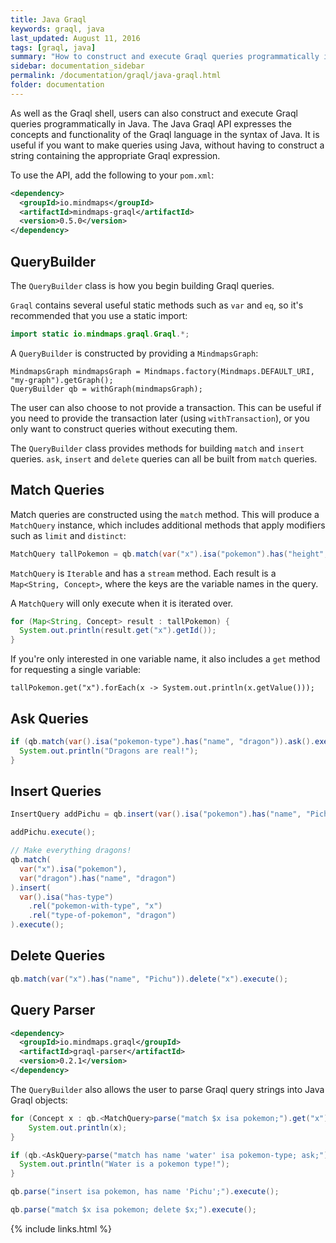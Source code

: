 ```yaml
---
title: Java Graql
keywords: graql, java
last_updated: August 11, 2016
tags: [graql, java]
summary: "How to construct and execute Graql queries programmatically in Java."
sidebar: documentation_sidebar
permalink: /documentation/graql/java-graql.html
folder: documentation
---
```


As well as the Graql shell, users can also construct and execute Graql queries programmatically in Java. The Java Graql API expresses the concepts and functionality of the Graql language in the syntax of Java. It is useful if you want to make queries using Java, without having to construct a string containing the appropriate Graql expression.

To use the API, add the following to your `pom.xml`:

```xml
<dependency>
  <groupId>io.mindmaps</groupId>
  <artifactId>mindmaps-graql</artifactId>
  <version>0.5.0</version>
</dependency>
```

## QueryBuilder

The `QueryBuilder` class is how you begin building Graql queries.

`Graql` contains several useful static methods such as `var` and `eq`, so it's recommended that you use a static import:

```java
import static io.mindmaps.graql.Graql.*;
```

A `QueryBuilder` is constructed by providing a `MindmapsGraph`:

```java-test-ignore
MindmapsGraph mindmapsGraph = Mindmaps.factory(Mindmaps.DEFAULT_URI, "my-graph").getGraph();
QueryBuilder qb = withGraph(mindmapsGraph);
```

The user can also choose to not provide a transaction. This can be useful if
you need to provide the transaction later (using `withTransaction`), or you
only want to construct queries without executing them.

The `QueryBuilder` class provides methods for building `match` and `insert`
queries. `ask`, `insert` and `delete` queries can all be built from `match`
queries.

## Match Queries

Match queries are constructed using the `match` method. This will produce a
`MatchQuery` instance, which includes additional methods that apply modifiers
such as `limit` and `distinct`:

```java
MatchQuery tallPokemon = qb.match(var("x").isa("pokemon").has("height", gt(10))).limit(50);
```

`MatchQuery` is `Iterable` and has a `stream` method. Each result is a
`Map<String, Concept>`, where the keys are the variable names in the query.

A `MatchQuery` will only execute when it is iterated over.

```java
for (Map<String, Concept> result : tallPokemon) {
  System.out.println(result.get("x").getId());
}
```

If you're only interested in one variable name, it also includes a `get` method
for requesting a single variable:

```
tallPokemon.get("x").forEach(x -> System.out.println(x.getValue()));
```

## Ask Queries

```java
if (qb.match(var().isa("pokemon-type").has("name", "dragon")).ask().execute()) {
  System.out.println("Dragons are real!");
}
```

## Insert Queries

```java
InsertQuery addPichu = qb.insert(var().isa("pokemon").has("name", "Pichu"));

addPichu.execute();

// Make everything dragons!
qb.match(
  var("x").isa("pokemon"),
  var("dragon").has("name", "dragon")
).insert(
  var().isa("has-type")
    .rel("pokemon-with-type", "x")
    .rel("type-of-pokemon", "dragon")
).execute();
```

## Delete Queries

```java
qb.match(var("x").has("name", "Pichu")).delete("x").execute();
```

## Query Parser

```xml
<dependency>
  <groupId>io.mindmaps.graql</groupId>
  <artifactId>graql-parser</artifactId>
  <version>0.2.1</version>
</dependency>
```

The `QueryBuilder` also allows the user to parse Graql query strings into Java Graql
objects:

```java
for (Concept x : qb.<MatchQuery>parse("match $x isa pokemon;").get("x")) {
    System.out.println(x);
}

if (qb.<AskQuery>parse("match has name 'water' isa pokemon-type; ask;").execute()) {
  System.out.println("Water is a pokemon type!");
}

qb.parse("insert isa pokemon, has name 'Pichu';").execute();

qb.parse("match $x isa pokemon; delete $x;").execute();
```

{% include links.html %}

